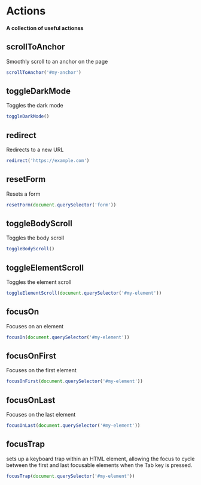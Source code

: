 # Actions

#### A collection of useful actionss

## scrollToAnchor
Smoothly scroll to an anchor on the page

```js [js]
scrollToAnchor('#my-anchor')
```

## toggleDarkMode
Toggles the dark mode

```js [js]
toggleDarkMode()
```

## redirect
Redirects to a new URL

```js [js]
redirect('https://example.com')
```

## resetForm
Resets a form

```js [js]
resetForm(document.querySelector('form'))
```

## toggleBodyScroll
Toggles the body scroll

```js [js]
toggleBodyScroll()
```

## toggleElementScroll
Toggles the element scroll

```js [js]
toggleElementScroll(document.querySelector('#my-element'))
```

## focusOn
Focuses on an element

```js [js]
focusOn(document.querySelector('#my-element'))
```

## focusOnFirst
Focuses on the first element

```js [js]
focusOnFirst(document.querySelector('#my-element'))
```

## focusOnLast
Focuses on the last element

```js [js]
focusOnLast(document.querySelector('#my-element'))
```

## focusTrap
sets up a keyboard trap within an HTML element, allowing the focus to cycle between the first and last focusable elements when the Tab key is pressed.

```js [js]
focusTrap(document.querySelector('#my-element'))
```

